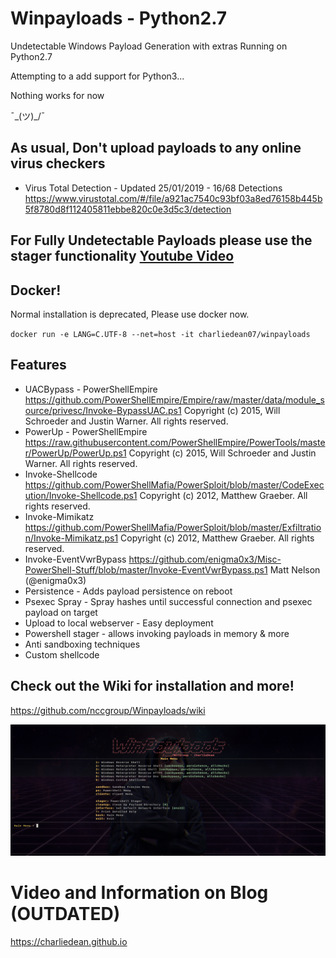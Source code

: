 # Winpayloads - Python2.7
Undetectable Windows Payload Generation with extras Running on Python2.7

Attempting to a add support for Python3...

Nothing works for now   

¯\_(ツ)_/¯

## As usual, Don't upload payloads to any online virus checkers  
- Virus Total Detection - Updated 25/01/2019 - 16/68 Detections  
https://www.virustotal.com/#/file/a921ac7540c93bf03a8ed76158b445b5f8780d8f112405811ebbe820c0e3d5c3/detection

## For Fully Undetectable Payloads please use the stager functionality [Youtube Video](https://youtu.be/eRl5H5wHqKY)

## Docker!  
Normal installation is deprecated, Please use docker now.  

`docker run -e LANG=C.UTF-8 --net=host -it charliedean07/winpayloads`  

  
## Features
* UACBypass - PowerShellEmpire https://github.com/PowerShellEmpire/Empire/raw/master/data/module_source/privesc/Invoke-BypassUAC.ps1 Copyright (c) 2015, Will Schroeder and Justin Warner. All rights reserved.   
* PowerUp - PowerShellEmpire https://raw.githubusercontent.com/PowerShellEmpire/PowerTools/master/PowerUp/PowerUp.ps1 Copyright (c) 2015, Will Schroeder and Justin Warner. All rights reserved.   
* Invoke-Shellcode https://github.com/PowerShellMafia/PowerSploit/blob/master/CodeExecution/Invoke-Shellcode.ps1 Copyright (c) 2012, Matthew Graeber. All rights reserved.
* Invoke-Mimikatz https://github.com/PowerShellMafia/PowerSploit/blob/master/Exfiltration/Invoke-Mimikatz.ps1 Copyright (c) 2012, Matthew Graeber. All rights reserved.
* Invoke-EventVwrBypass https://github.com/enigma0x3/Misc-PowerShell-Stuff/blob/master/Invoke-EventVwrBypass.ps1 Matt Nelson (@enigma0x3)
* Persistence - Adds payload persistence on reboot   
* Psexec Spray - Spray hashes until successful connection and psexec payload on target   
* Upload to local webserver - Easy deployment
* Powershell stager - allows invoking payloads in memory & more
* Anti sandboxing techniques
* Custom shellcode 

## Check out the Wiki for installation and more!
https://github.com/nccgroup/Winpayloads/wiki  

![alt tag](https://raw.githubusercontent.com/Charliedean/charliedean.github.io/master/images/2016-02-16%2010_12_29-Kali2%20-%20VMware%20Workstation.png)

# Video and Information on Blog  (OUTDATED)
https://charliedean.github.io  
